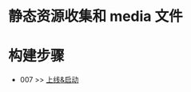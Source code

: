 # 静态资源收集和 media 文件

# 构建步骤

- 007 >> [上线&启动](https://github.com/fangqing408/03-xmu-llap/blob/master/recognition/007.md)
